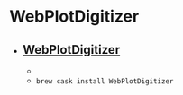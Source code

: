 # WebPlotDigitizer
- [WebPlotDigitizer](https://automeris.io/WebPlotDigitizer/)
  - 
  - 
  - `brew cask install WebPlotDigitizer`
